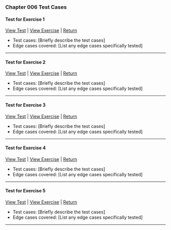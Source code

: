 ﻿### Chapter 006 Test Cases

#### Test for Exercise 1

[View Test](Chapter006Exercise1Test.java) | [View Exercise](../../../main/java/Chapter006/Chapter006Exercise1.java) | [Return](../../../../README.md)

- Test cases: [Briefly describe the test cases]
- Edge cases covered: [List any edge cases specifically tested]

---
#### Test for Exercise 2

[View Test](Chapter006Exercise2Test.java) | [View Exercise](../../../main/java/Chapter006/Chapter006Exercise2.java) | [Return](../../../../README.md)

- Test cases: [Briefly describe the test cases]
- Edge cases covered: [List any edge cases specifically tested]

---
#### Test for Exercise 3

[View Test](Chapter006Exercise3Test.java) | [View Exercise](../../../main/java/Chapter006/Chapter006Exercise3.java) | [Return](../../../../README.md)

- Test cases: [Briefly describe the test cases]
- Edge cases covered: [List any edge cases specifically tested]

---
#### Test for Exercise 4

[View Test](Chapter006Exercise4Test.java) | [View Exercise](../../../main/java/Chapter006/Chapter006Exercise4.java) | [Return](../../../../README.md)

- Test cases: [Briefly describe the test cases]
- Edge cases covered: [List any edge cases specifically tested]

---
#### Test for Exercise 5

[View Test](Chapter006Exercise5Test.java) | [View Exercise](../../../main/java/Chapter006/Chapter006Exercise5.java) | [Return](../../../../README.md)

- Test cases: [Briefly describe the test cases]
- Edge cases covered: [List any edge cases specifically tested]

---
